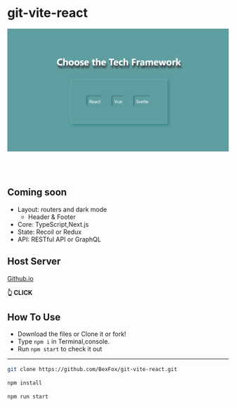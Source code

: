 # git-vite-react
![git-vite-react](/images/Capture2.PNG)

</br>
</br>

## Coming soon
- Layout: routers and dark mode
  - Header & Footer
- Core: TypeScript,Next.js
- State: Recoil or Redux
- API: RESTful API or GraphQL

## Host Server
<a display="in-line" href="https://bexfox.github.io/git-vite-react/">Github.io</a> <p><b> 👆 CLICK</b></p>

## How To Use

- Download the files or Clone it or fork!
- Type `npm i` in Terminal,console.
- Run `npm start` to check it out

---
```bash
git clone https://github.com/BexFox/git-vite-react.git
```
```bash
npm install
```
```bash
npm run start
```
